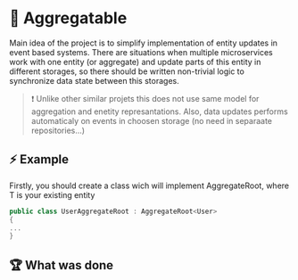 # :gift: Aggregatable
Main idea of the project is to simplify implementation of entity updates in event based systems. There are situations when multiple microservices work with one entity (or aggregate) 
and update parts of this entity in different storages, so there should be written non-trivial logic to synchronize data state between this storages.
> :exclamation: Unlike other similar projets this does not use same model for aggregation and enetity represantations. Also, data updates performs automaticaly on events in choosen storage (no need in separaate repositories...)

## :zap: Example
Firstly, you should create a class wich will implement AggregateRoot<T>, where T is your existing entity

```csharp
public class UserAggregateRoot : AggregateRoot<User>
{
...
}
```

## :trophy: What was done
